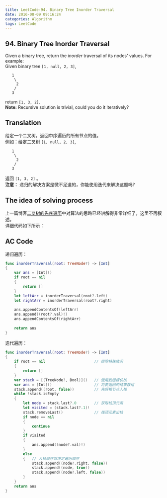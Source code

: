 ```yaml
---
title: LeetCode-94. Binary Tree Inorder Traversal  
date: 2016-08-09 09:16:24  
categories: Algorithm  
tags: LeetCode  
---
```


## 94. Binary Tree Inorder Traversal  

Given a binary tree, return the *inorder* traversal of its nodes' values.
For example:  
Given binary tree `[1, null, 2, 3]`,
```
   1
    \
     2
    /
   3
```
return `[1, 3, 2]`.  
**Note:** Recursive solution is trivial, could you do it iteratively?

## Translation

给定一个二叉树，返回中序遍历的所有节点的值。  
例如：给定二叉树 `[1, null, 2, 3]`,

```
   1
    \
     2
    /
   3
```

返回 `[1, 3, 2]` 。  
**注意：** 递归的解决方案是微不足道的，你能使用迭代来解决这题吗?

## The idea of solving process

上一篇博客[二叉树的先序遍历](http://localhost:4000/2016/08/09/LeetCode-144-Binary-Tree-Preorder-Traversal/)中对算法的思路已经讲解得非常详细了，这里不再叙述。  
详细代码如下所示：

## AC Code

递归遍历：

```swift
func inorderTraversal(root: TreeNode?) -> [Int] 
{
    var ans = [Int]()
    if root == nil
    {
        return []
    }
    let leftArr = inorderTraversal(root?.left)
    let rightArr = inorderTraversal(root?.right)
    
    ans.appendContentsOf(leftArr)
    ans.append((root?.val)!)
    ans.appendContentsOf(rightArr)
	
    return ans
}
```

迭代遍历：

```swift
func inorderTraversal(root: TreeNode?) -> [Int]
{
    if root == nil                      // 排除特殊情况
    {
        return []
    }
    var stack = [(TreeNode?, Bool)]()   // 使用数组模仿栈
    var ans = [Int]()                   // 将要返回的结果数组
    stack.append((root, false))         // 先将根节点入栈
    while !stack.isEmpty
    {
        let node = stack.last?.0        // 获取栈顶元素
        let visited = (stack.last?.1)!
        stack.removeLast()              // 栈顶元素出栈
        if node == nil
        {
            continue
        }
        if visited
        {
            ans.append((node?.val)!)
        }
        else
        {   // 入栈顺序将决定遍历顺序
            stack.append((node?.right, false))
            stack.append((node, true))
            stack.append((node?.left, false))
        }
    }
    return ans
}
```

